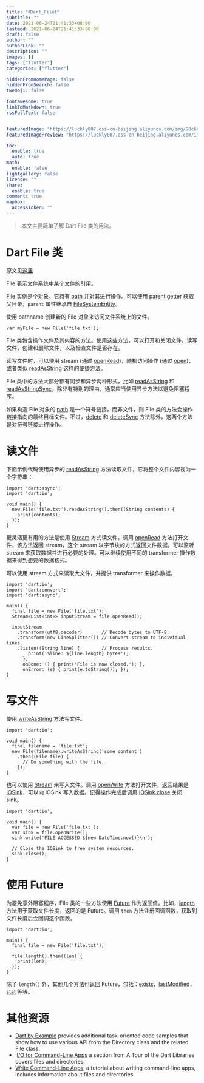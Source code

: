 ```yaml
---
title: "《Dart_File》"
subtitle: ""
date: 2021-06-24T21:41:33+08:00
lastmod: 2021-06-24T21:41:33+08:00
draft: false
author: ""
authorLink: ""
description: ""
images: []
tags: ["flutter"]
categories: ["flutter"]

hiddenFromHomePage: false
hiddenFromSearch: false
twemoji: false

fontawesome: true
linkToMarkdown: true
rssFullText: false


featuredImage: "https://luckly007.oss-cn-beijing.aliyuncs.com/img/90c6cc12-742e-4c9f-b318-b912f163b8d0.png"
featuredImagePreview: "https://luckly007.oss-cn-beijing.aliyuncs.com/img/90c6cc12-742e-4c9f-b318-b912f163b8d0.png"

toc:
  enable: true
  auto: true
math:
  enable: false
lightgallery: false
license: ""
share:
  enable: true
comment: true
mapbox:
  accessToken: ""
---
```




> 本文主要简单了解 Dart File 类的用法。

<!--more-->

# Dart File 类

原文见[这里](https://api.dartlang.org/stable/2.4.0/dart-io/File-class.html)

File 表示文件系统中某个文件的引用。

File 实例是个对象，它持有 [path](https://api.dartlang.org/stable/2.4.0/dart-io/File/path.html) 并对其进行操作。可以使用 [parent](https://api.dartlang.org/stable/2.4.0/dart-io/FileSystemEntity/parent.html) getter 获取父目录，`parent` 属性继承自 [FileSystemEntity](https://api.dartlang.org/stable/2.4.0/dart-io/FileSystemEntity-class.html)。

使用 pathname 创建新的 File 对象来访问文件系统上的文件。

```
var myFile = new File('file.txt');
```

File 类包含操作文件及其内容的方法。使用这些方法，可以打开和关闭文件，读写文件，创建和删除文件，以及检查文件是否存在。

读写文件时，可以使用 stream (通过 [openRead](https://api.dartlang.org/stable/2.4.0/dart-io/File/openRead.html))，随机访问操作 (通过 [open](https://api.dartlang.org/stable/2.4.0/dart-io/File/open.html))，或者类似 [readAsString](https://api.dartlang.org/stable/2.4.0/dart-io/File/readAsString.html) 这样的便捷方法。

File 类中的方法大部分都有同步和异步两种形式，比如 [readAsString](https://api.dartlang.org/stable/2.4.0/dart-io/File/readAsString.html) 和 [readAsStringSync](https://api.dartlang.org/stable/2.4.0/dart-io/File/readAsStringSync.html)。除非有特别的理由，通常应当使用异步方法以避免阻塞程序。

如果构造 File 对象的 [path](https://api.dartlang.org/stable/2.4.0/dart-io/File/path.html) 是一个符号链接，而非文件，则 File 类的方法会操作链接指向的最终目标文件。不过，[delete](https://api.dartlang.org/stable/2.4.0/dart-io/FileSystemEntity/delete.html) 和 [deleteSync](https://api.dartlang.org/stable/2.4.0/dart-io/FileSystemEntity/deleteSync.html) 方法除外，这两个方法是对符号链接进行操作。

# 读文件

下面示例代码使用异步的 [readAsString](https://api.dartlang.org/stable/2.4.0/dart-io/File/readAsString.html) 方法读取文件，它将整个文件内容视为一个字符串：

```
import 'dart:async';
import 'dart:io';

void main() {
  new File('file.txt').readAsString().then((String contents) {
    print(contents);
  });
}
```

更灵活更有用的方法是使用 [Stream](https://api.dartlang.org/stable/2.4.0/dart-async/Stream-class.html) 方式读文件。调用 [openRead](https://api.dartlang.org/stable/2.4.0/dart-io/File/openRead.html) 方法打开文件，该方法返回 stream，这个 stream 以字节块的方式返回文件数据。可以监听 stream 来获取数据并进行必要的处理。可以继续使用不同的 transformer 操作数据来得到想要的数据格式。

可以使用 stream 方式来读取大文件，并提供 transformer 来操作数据。

```
import 'dart:io';
import 'dart:convert';
import 'dart:async';

main() {
  final file = new File('file.txt');
  Stream<List<int>> inputStream = file.openRead();

  inputStream
    .transform(utf8.decoder)       // Decode bytes to UTF-8.
    .transform(new LineSplitter()) // Convert stream to individual lines.
    .listen((String line) {        // Process results.
        print('$line: ${line.length} bytes');
      },
      onDone: () { print('File is now closed.'); },
      onError: (e) { print(e.toString()); });
}
```

# 写文件

使用 [writeAsString](https://api.dartlang.org/stable/2.4.0/dart-io/File/writeAsString.html) 方法写文件。

```
import 'dart:io';

void main() {
  final filename = 'file.txt';
  new File(filename).writeAsString('some content')
    .then((File file) {
      // Do something with the file.
    });
}
```

也可以使用 [Stream](https://api.dartlang.org/stable/2.4.0/dart-async/Stream-class.html) 来写入文件。调用 [openWrite](https://api.dartlang.org/stable/2.4.0/dart-io/File/openWrite.html) 方法打开文件，返回结果是 [IOSink](https://api.dartlang.org/stable/2.4.0/dart-io/IOSink-class.html)，可以向 IOSink 写入数据。记得操作完成后调用 [IOSink.close](https://api.dartlang.org/stable/2.4.0/dart-io/IOSink/close.html) 关闭 sink。

```
import 'dart:io';

void main() {
  var file = new File('file.txt');
  var sink = file.openWrite();
  sink.write('FILE ACCESSED ${new DateTime.now()}\n');

  // Close the IOSink to free system resources.
  sink.close();
}
```

# 使用 Future

为避免意外阻塞程序，File 类的一些方法使用 [Future](https://api.dartlang.org/stable/2.4.0/dart-async/Future-class.html) 作为返回值。比如，[length](https://api.dartlang.org/stable/2.4.0/dart-io/File/length.html) 方法用于获取文件长度，返回的是 Future。调用 `then` 方法注册回调函数，获取到文件长度后会回调这个函数。

```
import 'dart:io';

main() {
  final file = new File('file.txt');

  file.length().then((len) {
    print(len);
  });
}
```

除了 `length()` 外，其他几个方法也返回 Future，包括：[exists](https://api.dartlang.org/stable/2.4.0/dart-io/FileSystemEntity/exists.html)，[lastModified](https://api.dartlang.org/stable/2.4.0/dart-io/File/lastModified.html)，[stat](https://api.dartlang.org/stable/2.4.0/dart-io/FileSystemEntity/stat.html) 等等。

# 其他资源

- [Dart by Example](https://www.dartlang.org/dart-by-example/#files-directories-and-symlinks) provides additional task-oriented code samples that show how to use various API from the Directory class and the related File class.
- I[I/O for Command-Line Apps](https://www.dartlang.org/docs/dart-up-and-running/ch03.html#dartio---io-for-command-line-apps) a section from A Tour of the Dart Libraries covers files and directories.
- [Write Command-Line Apps](https://www.dartlang.org/docs/tutorials/cmdline/), a tutorial about writing command-line apps, includes information about files and directories.